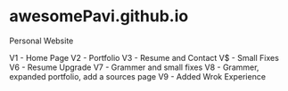 # awesomePavi.github.io
Personal Website

V1 - Home Page
V2 - Portfolio
V3 - Resume and Contact
V$ - Small Fixes
V6 - Resume Upgrade
V7 - Grammer and small fixes
V8 - Grammer, expanded portfolio, add a sources page
V9 - Added Wrok Experience
